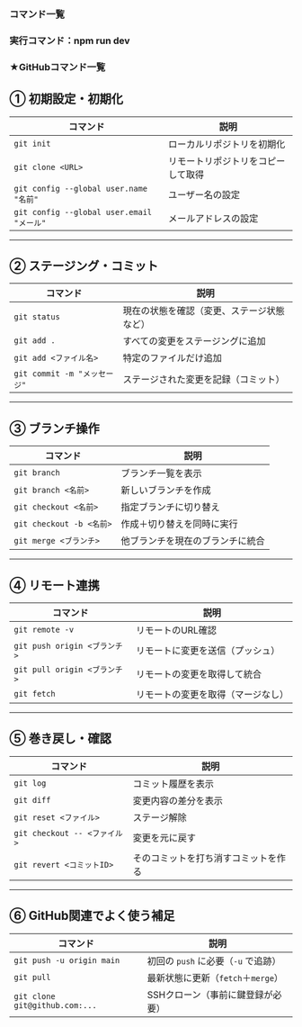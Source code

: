 ###  コマンド一覧

###  実行コマンド：npm run dev

###  ★GitHubコマンド一覧

##  ① 初期設定・初期化

| コマンド                                   | 説明                |
| -------------------------------------- | ----------------- |
| `git init`                             | ローカルリポジトリを初期化     |
| `git clone <URL>`                      | リモートリポジトリをコピーして取得 |
| `git config --global user.name "名前"`   | ユーザー名の設定          |
| `git config --global user.email "メール"` | メールアドレスの設定        |

---

##  ② ステージング・コミット

| コマンド                    | 説明                    |
| ----------------------- | --------------------- |
| `git status`            | 現在の状態を確認（変更、ステージ状態など） |
| `git add .`             | すべての変更をステージングに追加      |
| `git add <ファイル名>`       | 特定のファイルだけ追加           |
| `git commit -m "メッセージ"` | ステージされた変更を記録（コミット）    |

---

##  ③ ブランチ操作

| コマンド                   | 説明               |
| ---------------------- | ---------------- |
| `git branch`           | ブランチ一覧を表示        |
| `git branch <名前>`      | 新しいブランチを作成       |
| `git checkout <名前>`    | 指定ブランチに切り替え      |
| `git checkout -b <名前>` | 作成＋切り替えを同時に実行    |
| `git merge <ブランチ>`     | 他ブランチを現在のブランチに統合 |

---

##  ④ リモート連携

| コマンド                     | 説明                |
| ------------------------ | ----------------- |
| `git remote -v`          | リモートのURL確認        |
| `git push origin <ブランチ>` | リモートに変更を送信（プッシュ）  |
| `git pull origin <ブランチ>` | リモートの変更を取得して統合    |
| `git fetch`              | リモートの変更を取得（マージなし） |

---

##  ⑤ 巻き戻し・確認

| コマンド                     | 説明                 |
| ------------------------ | ------------------ |
| `git log`                | コミット履歴を表示          |
| `git diff`               | 変更内容の差分を表示         |
| `git reset <ファイル>`       | ステージ解除             |
| `git checkout -- <ファイル>` | 変更を元に戻す            |
| `git revert <コミットID>`    | そのコミットを打ち消すコミットを作る |

---

##  ⑥ GitHub関連でよく使う補足

| コマンド                           | 説明                       |
| ------------------------------ | ------------------------ |
| `git push -u origin main`      | 初回の `push` に必要（`-u` で追跡） |
| `git pull`                     | 最新状態に更新（`fetch`＋`merge`） |
| `git clone git@github.com:...` | SSHクローン（事前に鍵登録が必要）       |

